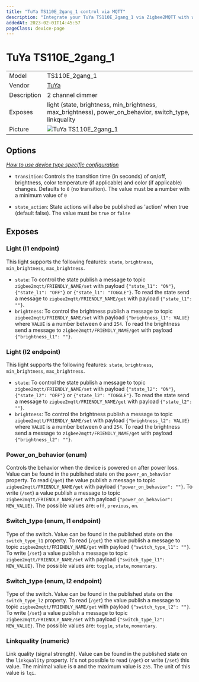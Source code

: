```yaml
---
title: "TuYa TS110E_2gang_1 control via MQTT"
description: "Integrate your TuYa TS110E_2gang_1 via Zigbee2MQTT with whatever smart home infrastructure you are using without the vendor's bridge or gateway."
addedAt: 2023-02-01T14:45:57
pageClass: device-page
---
```


<!-- !!!! -->
<!-- ATTENTION: This file is auto-generated through docgen! -->
<!-- You can only edit the "Notes"-Section between the two comment lines "Notes BEGIN" and "Notes END". -->
<!-- Do not use h1 or h2 heading within "## Notes"-Section. -->
<!-- !!!! -->

# TuYa TS110E_2gang_1

|     |     |
|-----|-----|
| Model | TS110E_2gang_1  |
| Vendor  | [TuYa](/supported-devices/#v=TuYa)  |
| Description | 2 channel dimmer |
| Exposes | light (state, brightness, min_brightness, max_brightness), power_on_behavior, switch_type, linkquality |
| Picture | ![TuYa TS110E_2gang_1](https://www.zigbee2mqtt.io/images/devices/TS110E_2gang_1.jpg) |


<!-- Notes BEGIN: You can edit here. Add "## Notes" headline if not already present. -->


<!-- Notes END: Do not edit below this line -->


## Options
*[How to use device type specific configuration](../guide/configuration/devices-groups.md#specific-device-options)*

* `transition`: Controls the transition time (in seconds) of on/off, brightness, color temperature (if applicable) and color (if applicable) changes. Defaults to `0` (no transition). The value must be a number with a minimum value of `0`

* `state_action`: State actions will also be published as 'action' when true (default false). The value must be `true` or `false`


## Exposes

### Light (l1 endpoint)
This light supports the following features: `state`, `brightness`, `min_brightness`, `max_brightness`.
- `state`: To control the state publish a message to topic `zigbee2mqtt/FRIENDLY_NAME/set` with payload `{"state_l1": "ON"}`, `{"state_l1": "OFF"}` or `{"state_l1": "TOGGLE"}`. To read the state send a message to `zigbee2mqtt/FRIENDLY_NAME/get` with payload `{"state_l1": ""}`.
- `brightness`: To control the brightness publish a message to topic `zigbee2mqtt/FRIENDLY_NAME/set` with payload `{"brightness_l1": VALUE}` where `VALUE` is a number between `0` and `254`. To read the brightness send a message to `zigbee2mqtt/FRIENDLY_NAME/get` with payload `{"brightness_l1": ""}`.

### Light (l2 endpoint)
This light supports the following features: `state`, `brightness`, `min_brightness`, `max_brightness`.
- `state`: To control the state publish a message to topic `zigbee2mqtt/FRIENDLY_NAME/set` with payload `{"state_l2": "ON"}`, `{"state_l2": "OFF"}` or `{"state_l2": "TOGGLE"}`. To read the state send a message to `zigbee2mqtt/FRIENDLY_NAME/get` with payload `{"state_l2": ""}`.
- `brightness`: To control the brightness publish a message to topic `zigbee2mqtt/FRIENDLY_NAME/set` with payload `{"brightness_l2": VALUE}` where `VALUE` is a number between `0` and `254`. To read the brightness send a message to `zigbee2mqtt/FRIENDLY_NAME/get` with payload `{"brightness_l2": ""}`.

### Power_on_behavior (enum)
Controls the behavior when the device is powered on after power loss.
Value can be found in the published state on the `power_on_behavior` property.
To read (`/get`) the value publish a message to topic `zigbee2mqtt/FRIENDLY_NAME/get` with payload `{"power_on_behavior": ""}`.
To write (`/set`) a value publish a message to topic `zigbee2mqtt/FRIENDLY_NAME/set` with payload `{"power_on_behavior": NEW_VALUE}`.
The possible values are: `off`, `previous`, `on`.

### Switch_type (enum, l1 endpoint)
Type of the switch.
Value can be found in the published state on the `switch_type_l1` property.
To read (`/get`) the value publish a message to topic `zigbee2mqtt/FRIENDLY_NAME/get` with payload `{"switch_type_l1": ""}`.
To write (`/set`) a value publish a message to topic `zigbee2mqtt/FRIENDLY_NAME/set` with payload `{"switch_type_l1": NEW_VALUE}`.
The possible values are: `toggle`, `state`, `momentary`.

### Switch_type (enum, l2 endpoint)
Type of the switch.
Value can be found in the published state on the `switch_type_l2` property.
To read (`/get`) the value publish a message to topic `zigbee2mqtt/FRIENDLY_NAME/get` with payload `{"switch_type_l2": ""}`.
To write (`/set`) a value publish a message to topic `zigbee2mqtt/FRIENDLY_NAME/set` with payload `{"switch_type_l2": NEW_VALUE}`.
The possible values are: `toggle`, `state`, `momentary`.

### Linkquality (numeric)
Link quality (signal strength).
Value can be found in the published state on the `linkquality` property.
It's not possible to read (`/get`) or write (`/set`) this value.
The minimal value is `0` and the maximum value is `255`.
The unit of this value is `lqi`.

